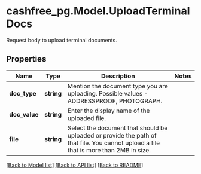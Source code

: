 # cashfree_pg.Model.UploadTerminalDocs
Request body to upload terminal documents.

## Properties

Name | Type | Description | Notes
------------ | ------------- | ------------- | -------------
**doc_type** | **string** | Mention the document type you are uploading. Possible values - ADDRESSPROOF, PHOTOGRAPH. | 
**doc_value** | **string** | Enter the display name of the uploaded file. | 
**file** | **string** | Select the document that should be uploaded or provide the path of that file. You cannot upload a file that is more than 2MB in size. | 

[[Back to Model list]](../README.md#documentation-for-models) [[Back to API list]](../README.md#documentation-for-api-endpoints) [[Back to README]](../README.md)

